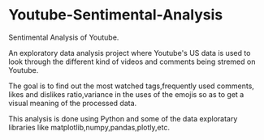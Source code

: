 # Youtube-Sentimental-Analysis
Sentimental Analysis of Youtube.

An exploratory data analysis project where Youtube's US data is used to look through the different kind of videos and comments being stremed on Youtube.

The goal is to find out the most watched tags,frequently used comments, likes and dislikes ratio,variance in the uses of the emojis so as to get a visual meaning of the processed data.


This analysis is done using Python and some of the data exploratary libraries like matplotlib,numpy,pandas,plotly,etc.


